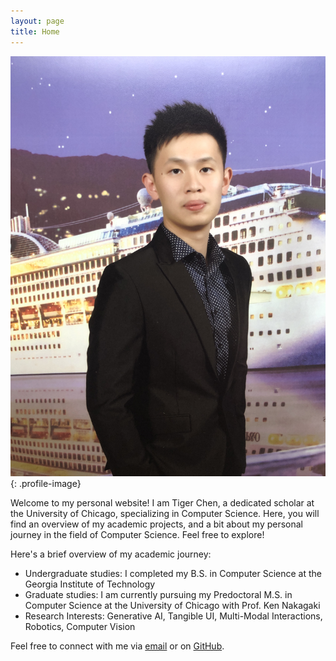 ```yaml
---
layout: page
title: Home
---
```


![Tiger Chen's Profile Picture](./img/profile.jpg){: .profile-image}

Welcome to my personal website! I am Tiger Chen, a dedicated scholar at the University of Chicago, specializing in Computer Science. Here, you will find an overview of my academic projects, and a bit about my personal journey in the field of Computer Science. Feel free to explore!

Here's a brief overview of my academic journey:
- Undergraduate studies: I completed my B.S. in Computer Science at the Georgia Institute of Technology 
- Graduate studies: I am currently pursuing my Predoctoral M.S. in Computer Science at the University of Chicago with Prof. Ken Nakagaki
- Research Interests: Generative AI, Tangible UI, Multi-Modal Interactions, Robotics, Computer Vision

Feel free to connect with me via [email](mailto:wanliqian965@gmail.com) or on [GitHub](https://github.com/Silverwings-zero).

<!-- [About Me](/aboutMe) | [CV](/Michael.pdf) | [Projects](/Projects) | [Blog](/Blog) -->

<style>
.profile {
  text-align: center;
  margin-bottom: 20px;
}
.profile-image {
  border-radius: 50%;
  margin-bottom: 20px;
  width: 150px; /* Adjust width as necessary */
  height: auto;
}
</style>